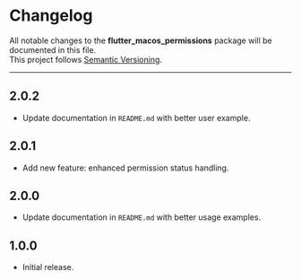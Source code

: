 # Changelog

All notable changes to the **flutter_macos_permissions** package will be documented in this file.  
This project follows [Semantic Versioning](https://semver.org/).

---

## 2.0.2
- Update documentation in `README.md` with better user example.

## 2.0.1
- Add new feature: enhanced permission status handling.

## 2.0.0 
- Update documentation in `README.md` with better usage examples.

## 1.0.0
- Initial release.
